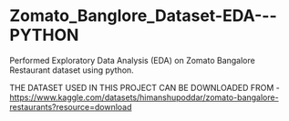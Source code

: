 # Zomato_Banglore_Dataset-EDA---PYTHON
Performed Exploratory Data Analysis (EDA) on Zomato Bangalore Restaurant dataset using python.


THE DATASET USED IN THIS PROJECT CAN BE DOWNLOADED FROM - https://www.kaggle.com/datasets/himanshupoddar/zomato-bangalore-restaurants?resource=download
